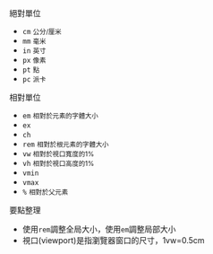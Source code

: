 絕對單位
- `cm` <small>公分/厘米</small>
- `mm` <small>毫米</small>
- `in` <small>英寸</small>
- `px` <small>像素</small>
- `pt` <small>點</small>
-  `pc` <small>派卡</small>

相對單位
- `em` <small>相對於元素的字體大小</small>
- `ex`
- `ch`
- `rem` <small>相對於根元素的字體大小</small>
- `vw` <small>相對於視口寬度的1%</small>
- `vh` <small>相對於視口高度的1%</small>
- `vmin`
- `vmax`
- `%` <small>相對於父元素</small>

要點整理
- 使用`rem`調整全局大小，使用`em`調整局部大小
- 視口(viewport)是指瀏覽器窗口的尺寸，1vw=0.5cm